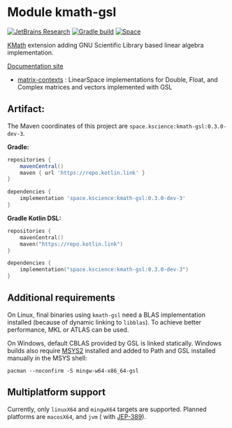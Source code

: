 # Module kmath-gsl

[![JetBrains Research](https://jb.gg/badges/research.svg)](https://confluence.jetbrains.com/display/ALL/JetBrains+on+GitHub)
[![Gradle build](https://github.com/mipt-npm/kmath-gsl/workflows/build/badge.svg)](https://github.com/mipt-npm/kmath-gsl/actions/workflows/build.yml)
[![Space](https://img.shields.io/badge/dynamic/xml?color=orange&label=Space&query=//metadata/versioning/latest&url=https%3A%2F%2Fmaven.pkg.jetbrains.space%2Fmipt-npm%2Fp%2Fsci%2Fmaven%2Fspace%2Fkscience%2Fkmath-gsl%2Fmaven-metadata.xml)](https://maven.pkg.jetbrains.space/mipt-npm/p/sci/maven/space/kscience/)

[KMath](https://github.com/mipt-npm/kmath) extension adding GNU Scientific Library based linear algebra implementation.

[Documentation site](https://mipt-npm.github.io/kmath-gsl/)

 - [matrix-contexts](src/nativeMain/kotlin/GslLinearSpace.kt) : LinearSpace implementations for Double, Float, and Complex matrices and vectors implemented with GSL


## Artifact:

The Maven coordinates of this project are `space.kscience:kmath-gsl:0.3.0-dev-3`.

**Gradle:**
```gradle
repositories {
    mavenCentral()
    maven { url 'https://repo.kotlin.link' }
}

dependencies {
    implementation 'space.kscience:kmath-gsl:0.3.0-dev-3'
}
```
**Gradle Kotlin DSL:**
```kotlin
repositories {
    mavenCentral()
    maven("https://repo.kotlin.link")
}

dependencies {
    implementation("space.kscience:kmath-gsl:0.3.0-dev-3")
}
```

## Additional requirements

On Linux, final binaries using `kmath-gsl` need a BLAS implementation installed (because of dynamic linking
to `libblas`). To achieve better performance, MKL or ATLAS can be used.

On Windows, default CBLAS provided by GSL is linked statically. Windows builds also
require [MSYS2](https://www.msys2.org/) installed and added to Path and GSL installed manually in the MSYS shell:

```shell
pacman --noconfirm -S mingw-w64-x86_64-gsl
```

## Multiplatform support

Currently, only `linuxX64` and `mingwX64` targets are supported. Planned platforms are `macosX64`, and `jvm` (
with [JEP-389](https://openjdk.java.net/jeps/389)).

